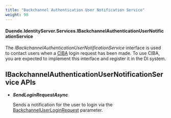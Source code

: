 ```yaml
---
title: "Backchannel Authentication User Notification Service"
weight: 90
---
```


#### Duende.IdentityServer.Services.IBackchannelAuthenticationUserNotificationService

The *IBackchannelAuthenticationUserNotificationService* interface is used to contact users when a [CIBA](/identityserver/v7/ui/ciba) login request has been made.
To use CIBA, you are expected to implement this interface and register it in the DI system.

## IBackchannelAuthenticationUserNotificationService APIs

* ***SendLoginRequestAsync***
    
    Sends a notification for the user to login via the [BackchannelUserLoginRequest](/identityserver/v7/reference/models/ciba_login_request) parameter.

